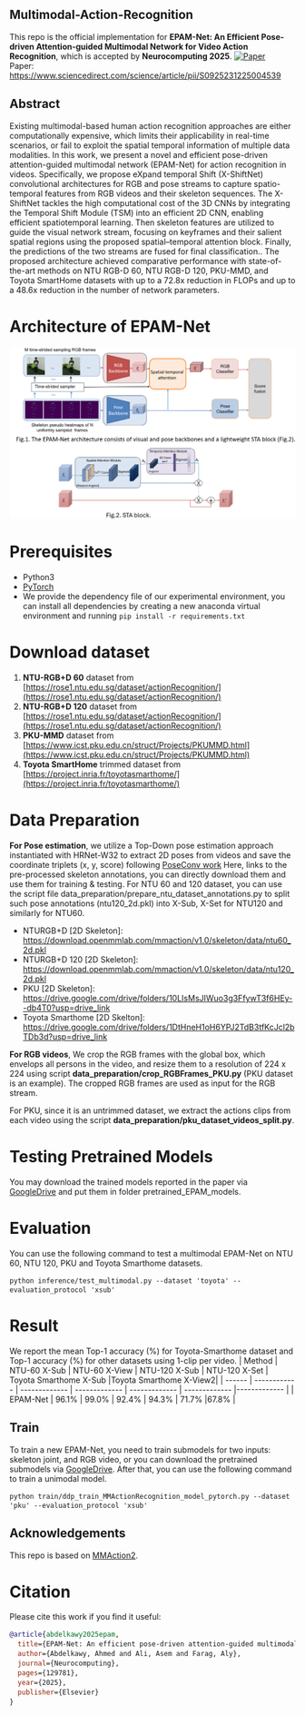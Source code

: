 ## Multimodal-Action-Recognition
This repo is the official implementation for **EPAM-Net: An Efficient Pose-driven Attention-guided Multimodal Network for Video Action Recognition**, which is accepted by **Neurocomputing 2025**.
[![Paper](https://img.shields.io/badge/cs.CV-Paper-b31b1b?logo=arxiv&logoColor=red)](https://www.arxiv.org/abs/2408.05421) <br />
Paper: https://www.sciencedirect.com/science/article/pii/S0925231225004539

## Abstract
Existing multimodal-based human action recognition approaches are either computationally expensive, which limits their applicability in real-time scenarios, or fail to exploit the spatial temporal information of multiple data modalities. In this work, we present a novel and efficient pose-driven attention-guided multimodal network (EPAM-Net) for action recognition in videos. Specifically, we propose eXpand temporal Shift (X-ShiftNet) convolutional architectures for RGB and pose streams to capture spatio-temporal features from RGB videos and their skeleton sequences. The X-ShiftNet tackles the high computational cost of the 3D CNNs by integrating the Temporal Shift Module (TSM) into an efficient 2D CNN, enabling efficient spatiotemporal learning. Then skeleton features are utilized to guide the visual network stream, focusing on keyframes and their salient spatial regions using the proposed spatial–temporal attention block. Finally, the predictions of the two streams are fused for final classification.. The proposed architecture achieved comparative performance with state-of-the-art methods on NTU RGB-D 60, NTU RGB-D 120, PKU-MMD, and Toyota SmartHome datasets with up to a 72.8x reduction in FLOPs and up to a 48.6x reduction in the number of network parameters.

# Architecture of EPAM-Net
<div align=center>
<img src ="./figures/EMAP-Net Architecture.png" width="1000"/>
</div>

# Prerequisites
- Python3
- [PyTorch](http://pytorch.org/)
- We provide the dependency file of our experimental environment, you can install all dependencies by creating a new anaconda virtual environment and running `pip install -r requirements.txt `

# Download dataset
1. **NTU-RGB+D 60** dataset from [https://rose1.ntu.edu.sg/dataset/actionRecognition/](https://rose1.ntu.edu.sg/dataset/actionRecognition/)
2. **NTU-RGB+D 120** dataset from [https://rose1.ntu.edu.sg/dataset/actionRecognition/](https://rose1.ntu.edu.sg/dataset/actionRecognition/)
3. **PKU-MMD** dataset from [https://www.icst.pku.edu.cn/struct/Projects/PKUMMD.html](https://www.icst.pku.edu.cn/struct/Projects/PKUMMD.html)
4. **Toyota SmartHome** trimmed dataset from [https://project.inria.fr/toyotasmarthome/](https://project.inria.fr/toyotasmarthome/)

# Data Preparation
**For Pose estimation**, we utilize a Top-Down pose estimation approach instantiated with HRNet-W32 to extract 2D poses
from videos and save the coordinate triplets (x, y, score) following [PoseConv work](https://github.com/open-mmlab/mmaction2/blob/main/tools/data/skeleton/README.md) 
Here, links to the pre-processed skeleton annotations, you can directly download them and use them for training & testing.
For NTU 60 and 120 dataset, you can use the script file data_preparation/prepare_ntu_dataset_annotations.py to split such pose annotations (ntu120_2d.pkl) into X-Sub, X-Set for NTU120 and similarly for NTU60.
- NTURGB+D \[2D Skeleton\]: https://download.openmmlab.com/mmaction/v1.0/skeleton/data/ntu60_2d.pkl
- NTURGB+D 120 [2D Skeleton]: https://download.openmmlab.com/mmaction/v1.0/skeleton/data/ntu120_2d.pkl
- PKU [2D Skeleton]: https://drive.google.com/drive/folders/10LIsMsJIWuo3g3FfywT3f6HEy--db4T0?usp=drive_link
- Toyota Smarthome [2D Skelton]: https://drive.google.com/drive/folders/1DtHneH1oH6YPJ2TdB3tfKcJcl2bTDb3d?usp=drive_link

**For RGB videos**, We crop the RGB frames with the global box, which envelops all persons in the video, and resize them to a resolution of 224
x 224 using script **data_preparation/crop_RGBFrames_PKU.py** (PKU dataset is an example). The cropped RGB frames are used as input for the RGB stream.

For PKU, since it is an untrimmed dataset, we extract the actions clips from each video using the script **data_preparation/pku_dataset_videos_split.py**. 

# Testing Pretrained Models
You may download the trained models reported in the paper via [GoogleDrive](https://drive.google.com/drive/folders/1I0To7YHzSlbjpypomjkcE_DnWK01knB1?usp=drive_link) and put them in folder pretrained_EPAM_models.

# Evaluation 

You can use the following command to test a multimodal EPAM-Net on NTU 60, NTU 120, PKU and Toyota Smarthome datasets.
```shell
python inference/test_multimodal.py --dataset 'toyota' --evaluation_protocol 'xsub'
```
# Result
We report the mean Top-1 accuracy (%) for Toyota-Smarthome dataset and Top-1 accuracy (%) for other datasets using 1-clip per video.
| Method | NTU-60 X-Sub | NTU-60 X-View | NTU-120 X-Sub | NTU-120 X-Set | Toyota Smarthome X-Sub |Toyota Smarthome X-View2| 
| ------ | ------------ | ------------- | ------------- | ------------- |  ------------- |------------- |
|  EPAM-Net  |     96.1%    |      99.0%    |      92.4%    |      94.3% |  71.7%  |67.8% |

## Train
To train a new EPAM-Net, you need to train submodels for two inputs: skeleton joint, and RGB video, or you can download the pretrained submodels via [GoogleDrive](https://drive.google.com/drive/folders/1b4bUxybR4X8gvv9TJszYpiFOJNVdicdG?usp=sharing). After that, you can use the following command to train a unimodal model.
```shell
python train/ddp_train_MMActionRecognition_model_pytorch.py --dataset 'pku' --evaluation_protocol 'xsub'
```
## Acknowledgements
This repo is based on [MMAction2]([https://github.com/Uason-Chen/CTR-GCN](https://github.com/open-mmlab/mmaction2)).
# Citation
Please cite this work if you find it useful:
```BibTex
@article{abdelkawy2025epam,
  title={EPAM-Net: An efficient pose-driven attention-guided multimodal network for video action recognition},
  author={Abdelkawy, Ahmed and Ali, Asem and Farag, Aly},
  journal={Neurocomputing},
  pages={129781},
  year={2025},
  publisher={Elsevier}
}
```
